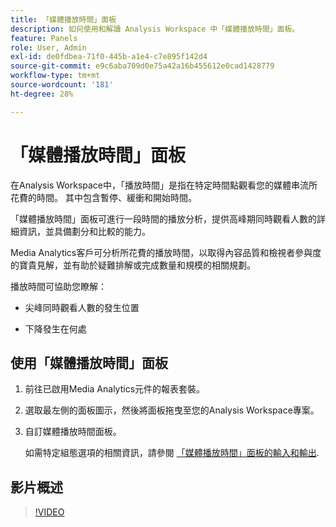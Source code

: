 ```yaml
---
title: 「媒體播放時間」面板
description: 如何使用和解讀 Analysis Workspace 中「媒體播放時間」面板。
feature: Panels
role: User, Admin
exl-id: de0fdbea-71f0-445b-a1e4-c7e895f142d4
source-git-commit: e9c6aba709d0e75a42a16b455612e0cad1428779
workflow-type: tm+mt
source-wordcount: '181'
ht-degree: 28%

---
```


# 「媒體播放時間」面板

在Analysis Workspace中，「播放時間」是指在特定時間點觀看您的媒體串流所花費的時間。 其中包含暫停、緩衝和開始時間。

「媒體播放時間」面板可進行一段時間的播放分析，提供高峰期同時觀看人數的詳細資訊，並具備劃分和比較的能力。

Media Analytics客戶可分析所花費的播放時間，以取得內容品質和檢視者參與度的寶貴見解，並有助於疑難排解或完成數量和規模的相關規劃。

播放時間可協助您瞭解：

* 尖峰同時觀看人數的發生位置

* 下降發生在何處

## 使用「媒體播放時間」面板

1. 前往已啟用Media Analytics元件的報表套裝。

1. 選取最左側的面板圖示，然後將面板拖曳至您的Analysis Workspace專案。

1. 自訂媒體播放時間面板。

   如需特定組態選項的相關資訊，請參閱 [「媒體播放時間」面板的輸入和輸出](/help/analysis-workspace/c-panels/media-playback-timespent/panel-inputs-outputs.md).

## 影片概述

>[!VIDEO](https://video.tv.adobe.com/v/338699)

